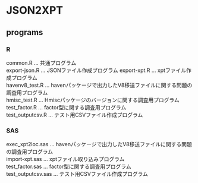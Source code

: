 # JSON2XPT
## programs  
### R
common.R … 共通プログラム  
export-json.R … JSONファイル作成プログラム
export-xpt.R … xptファイル作成プログラム  
havenv8_test.R … havenパッケージで出力したV8移送ファイルに関する問題の調査用プログラム  
hmisc_test.R … Hmiscパッケージのバージョンに関する調査用プログラム  
test_factor.R … factor型に関する調査用プログラム  
test_outputcsv.R … テスト用CSVファイル作成プログラム  
### SAS
exec_xpt2loc.sas … havenパッケージで出力したV8移送ファイルに関する問題の調査用プログラム  
import-xpt.sas … xptファイル取り込みプログラム  
test_factor.sas … factor型に関する調査用プログラム  
test_outputcsv.sas … テスト用CSVファイル作成プログラム  
        

